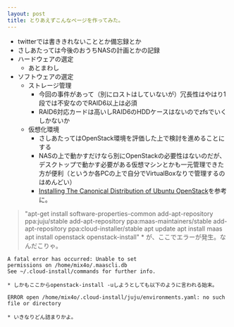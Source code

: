 ```yaml
---
layout: post
title: とりあえずこんなページを作ってみた。
---
```

* twitterでは書ききれないこととか備忘録とか
* さしあたっては今後のおうちNASの計画とかの記録
* ハードウェアの選定
  - あとまわし
* ソフトウェアの選定
  - ストレージ管理
    * 今回の事件があって（別にロストはしていないが）冗長性はやはり1段では不安なのでRAID6以上は必須
    * RAID6対応カードは高いしRAID6のHDDケースはないのでzfsでいくしかないか
  - 仮想化環境
    * さしあたってはOpenStack環境を評価した上で検討を進めることにする
    * NASの上で動かすだけなら別にOpenStackの必要性はないのだが、デスクトップで動かす必要がある仮想マシンとかも一元管理できた方が便利（というか各PCの上で自分でVirtualBoxなりで管理するのはめんどい）
    * [Installing The Canonical Distribution of Ubuntu OpenStack](http://www.ubuntu.com/download/cloud/install-ubuntu-openstack)を参考に。
> "apt-get install software-properties-common
    add-apt-repository ppa:juju/stable
    add-apt-repository ppa:maas-maintainers/stable
    add-apt-repository ppa:cloud-installer/stable
    apt update
    apt install maas
    apt install openstack
    openstack-install"
    * が、ここでエラーが発生。なんだこりゃ。

    A fatal error has occurred: Unable to set
    permissions on /home/mix4o/.maascli.db         
    See ~/.cloud-install/commands for further info.

    * しかもここからopenstack-install -uしようとしても以下のように言われる始末。

    ERROR open /home/mix4o/.cloud-install/juju/environments.yaml: no such file or directory

    * いきなりどん詰まりかよ。
